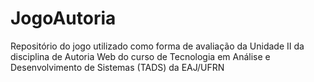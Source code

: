 # JogoAutoria
Repositório do jogo utilizado como forma de avaliação da Unidade II da disciplina de Autoria Web do curso de Tecnologia em Análise e Desenvolvimento de Sistemas (TADS) da EAJ/UFRN

